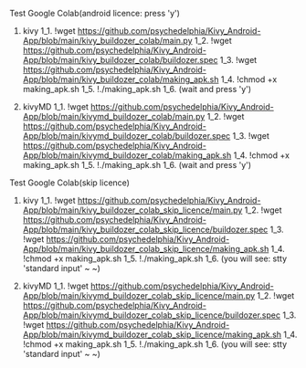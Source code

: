 Test Google Colab(android licence: press 'y')

1. kivy
  1_1. !wget https://github.com/psychedelphia/Kivy_Android-App/blob/main/kivy_buildozer_colab/main.py
  1_2. !wget https://github.com/psychedelphia/Kivy_Android-App/blob/main/kivy_buildozer_colab/buildozer.spec
  1_3. !wget https://github.com/psychedelphia/Kivy_Android-App/blob/main/kivy_buildozer_colab/making_apk.sh
  1_4. !chmod +x making_apk.sh
  1_5. !./making_apk.sh
  1_6. (wait and press 'y')

2. kivyMD
  1_1. !wget https://github.com/psychedelphia/Kivy_Android-App/blob/main/kivymd_buildozer_colab/main.py
  1_2. !wget https://github.com/psychedelphia/Kivy_Android-App/blob/main/kivymd_buildozer_colab/buildozer.spec
  1_3. !wget https://github.com/psychedelphia/Kivy_Android-App/blob/main/kivymd_buildozer_colab/making_apk.sh
  1_4. !chmod +x making_apk.sh
  1_5. !./making_apk.sh
  1_6. (wait and press 'y')
  
Test Google Colab(skip licence)

1. kivy
  1_1. !wget https://github.com/psychedelphia/Kivy_Android-App/blob/main/kivy_buildozer_colab_skip_licence/main.py
  1_2. !wget https://github.com/psychedelphia/Kivy_Android-App/blob/main/kivy_buildozer_colab_skip_licence/buildozer.spec
  1_3. !wget https://github.com/psychedelphia/Kivy_Android-App/blob/main/kivy_buildozer_colab_skip_licence/making_apk.sh
  1_4. !chmod +x making_apk.sh
  1_5. !./making_apk.sh
  1_6. (you will see: stty 'standard input' ~ ~)

2. kivyMD
  1_1. !wget https://github.com/psychedelphia/Kivy_Android-App/blob/main/kivymd_buildozer_colab_skip_licence/main.py
  1_2. !wget https://github.com/psychedelphia/Kivy_Android-App/blob/main/kivymd_buildozer_colab_skip_licence/buildozer.spec
  1_3. !wget https://github.com/psychedelphia/Kivy_Android-App/blob/main/kivymd_buildozer_colab_skip_licence/making_apk.sh
  1_4. !chmod +x making_apk.sh
  1_5. !./making_apk.sh
  1_6. (you will see: stty 'standard input' ~ ~)
